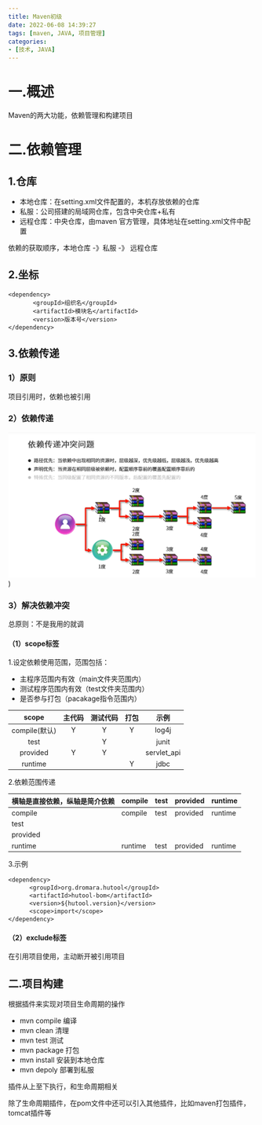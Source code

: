 ```yaml
---
title: Maven初级
date: 2022-06-08 14:39:27
tags: [maven, JAVA, 项目管理]
categories:
- [技术, JAVA]
---
```


# 一.概述

Maven的两大功能，依赖管理和构建项目



# 二.依赖管理

## 1.仓库

- 本地仓库：在setting.xml文件配置的，本机存放依赖的仓库
- 私服：公司搭建的局域网仓库，包含中央仓库+私有
- 远程仓库：中央仓库，由maven 官方管理，具体地址在setting.xml文件中配置

依赖的获取顺序，本地仓库 -》私服 -》 远程仓库

## 2.坐标

```
<dependency>
       <groupId>组织名</groupId>
       <artifactId>模块名</artifactId>
       <version>版本号</version>
</dependency>
```

## 3.依赖传递

### 1）原则

项目引用时，依赖也被引用

### 2）依赖传递

![maven初级1](https://raw.githubusercontent.com/liujing23/FigureBed/main/blog/img/maven初级1.png))



### 3）解决依赖冲突

总原则：不是我用的就调

#### （1）scope标签

1.设定依赖使用范围，范围包括：

- 主程序范围内有效（main文件夹范围内）
- 测试程序范围内有效（test文件夹范围内）
- 是否参与打包（pacakage指令范围内）

|     scope     | 主代码 | 测试代码 | 打包 |    示例     |
| :-----------: | :----: | :------: | :--: | :---------: |
| compile(默认) |   Y    |    Y     |  Y   |    log4j    |
|     test      |        |    Y     |      |    junit    |
|   provided    |   Y    |    Y     |      | servlet_api |
|    runtime    |        |          |  Y   |    jdbc     |

2.依赖范围传递

| 横轴是直接依赖，纵轴是简介依赖 | compile | test | provided | runtime |
| ------------------------------ | ------- | ---- | -------- | ------- |
| compile                        | compile | test | provided | runtime |
| test                           |         |      |          |         |
| provided                       |         |      |          |         |
| runtime                        | runtime | test | provided | runtime |

3.示例

```
<dependency>
      <groupId>org.dromara.hutool</groupId>
      <artifactId>hutool-bom</artifactId>
      <version>${hutool.version}</version>
      <scope>import</scope>
</dependency>
```

#### （2）exclude标签

在引用项目使用，主动断开被引用项目

## 二.项目构建

根据插件来实现对项目生命周期的操作

- mvn compile 编译
- mvn clean 清理
- mvn test 测试
- mvn package 打包
- mvn install 安装到本地仓库
- mvn depoly 部署到私服

插件从上至下执行，和生命周期相关

除了生命周期插件，在pom文件中还可以引入其他插件，比如maven打包插件，tomcat插件等
